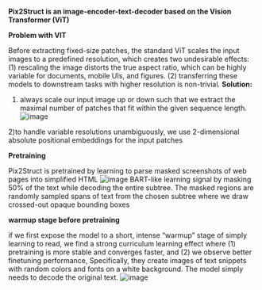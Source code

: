 **Pix2Struct is an image-encoder-text-decoder based on the Vision Transformer (ViT)**

**Problem with VIT**

Before extracting fixed-size patches, the standard ViT scales the input images to a
predefined resolution, which creates two undesirable effects:
(1) rescaling the image distorts the true aspect ratio, which can be highly variable for documents, mobile UIs, and figures.
(2) transferring these models to downstream tasks with higher resolution is non-trivial.
**Solution:**

1) always scale our input image up or down such that we extract the maximal
number of patches that fit within the given sequence length.
![image](https://github.com/SanzharMrz/NLP-papers/assets/46630209/465f1d7e-a435-4c55-88c3-c46fed97069b)



2)to handle variable resolutions unambiguously, we use 2-dimensional absolute positional
embeddings for the input patches

**Pretraining**

Pix2Struct is pretrained by learning to parse masked screenshots of web pages into simplified HTML
![image](https://github.com/SanzharMrz/NLP-papers/assets/46630209/da10387d-bcb2-4379-a189-43ec09ca2ebc)
BART-like learning signal by masking 50% of the text while decoding the entire subtree. The masked regions are randomly sampled
spans of text from the chosen subtree where we draw crossed-out opaque bounding boxes

****warmup stage before pretraining****

if we first expose the model to a short, intense “warmup” stage of simply learning to read, we find a strong curriculum learning
effect where (1) pretraining is more stable and converges faster, and (2) we observe better finetuning
performance, 
Specifically, they create images of text snippets with random
colors and fonts on a white background. The model simply needs to decode the original text.
![image](https://github.com/SanzharMrz/NLP-papers/assets/46630209/62e01e24-d839-4236-96eb-8899416ee678)
